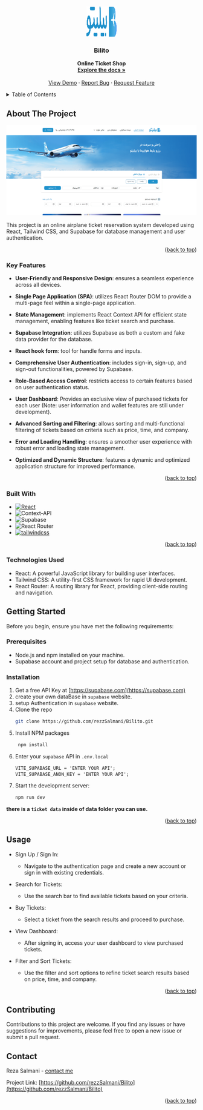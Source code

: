 <a name="readme-top"></a>

<!--
[![Contributors][contributors-shield]][contributors-url]
[![Forks][forks-shield]][forks-url]
[![Stargazers][stars-shield]][stars-url]
[![Issues][issues-shield]][issues-url]
[![MIT License][license-shield]][license-url]
[![LinkedIn][linkedin-shield]][linkedin-url]
-->

<!-- PROJECT LOGO -->
<br />
<div align="center">
  <a href="https://github.com/rezzSalmani/Bilito">
    <img src="https://github.com/rezzSalmani/Bilito/blob/master/public/images/mainLogo.svg" alt="Logo" width="80" height="80">
  </a>

<h3 align="center">Bilito</h3>

  <p align="center">
      <strong>Online Ticket Shop</strong>
<br />
<a href="https://github.com/rezzSalmani/Bilito"><strong>Explore the docs »</strong></a>
<br />
<br />
<a href="https://bilito.liara.run">View Demo</a>
·
<a href="https://github.com/rezzSalmani/Bilito/issues/new?labels=bug&template=bug-report---.md">Report Bug</a>
·
<a href="https://github.com/rezzSalmani/Bilito/issues/new?labels=enhancement&template=feature-request---.md">Request Feature</a>

  </p>
</div>

<!-- TABLE OF CONTENTS -->
<details>
  <summary>Table of Contents</summary>
  <ol>
    <li>
      <a href="#about-the-project">About The Project</a>
      <ul>
        <li><a href="#Key-Features">Key Features</a></li>
        <li><a href="#built-with">Built With</a></li>
      </ul>
    </li>
    <li>
      <a href="#getting-started">Getting Started</a>
      <ul>
        <li><a href="#prerequisites">Prerequisites</a></li>
        <li><a href="#installation">Installation</a></li>
      </ul>
    </li>
    <li><a href="#usage">Usage</a></li>
    <li><a href="#contact">Contact</a></li>
  </ol>
</details>

<!-- ABOUT THE PROJECT -->

## About The Project

[![Product Name Screen Shot](https://github.com/rezzSalmani/Bilito/blob/master/src/assets/screenShots/Bilito-min.png)](https://github.com/rezzSalmani/Bilito)

<p>This project is an online airplane ticket reservation system developed using React, Tailwind CSS, and Supabase for database management and user authentication.</p>

<p align="right">(<a href="#readme-top">back to top</a>)</p>

### Key Features

- **User-Friendly and Responsive Design**: ensures a seamless experience across all devices.
- **Single Page Application (SPA)**: utilizes React Router DOM to provide a multi-page feel within a single-page application.
- **State Management**: implements React Context API for efficient state management, enabling features like ticket search and purchase.
- **Supabase Integration**: utilizes Supabase as both a custom and fake data provider for the database.
- **React hook form**: tool for handle forms and inputs.
- **Comprehensive User Authentication**: includes sign-in, sign-up, and sign-out functionalities, powered by Supabase.
- **Role-Based Access Control**: restricts access to certain features based on user authentication status.
- **User Dashboard**: Provides an exclusive view of purchased tickets for each user (Note: user information and wallet features are still under development).
- **Advanced Sorting and Filtering**: allows sorting and multi-functional filtering of tickets based on criteria such as price, time, and company.
- **Error and Loading Handling**: ensures a smoother user experience with robust error and loading state management.
- **Optimized and Dynamic Structure**: features a dynamic and optimized application structure for improved performance.


  <p align="right">(<a href="#readme-top">back to top</a>)</p>

### Built With

- [![React][React.js]][React-url]
- ![Context-API](https://img.shields.io/badge/Context--Api-000000?style=for-the-badge&logo=react)
- ![Supabase](https://img.shields.io/badge/Supabase-181818?style=for-the-badge&logo=supabase&logoColor=white)
- ![React Router](https://img.shields.io/badge/React_Router-CA4245?style=for-the-badge&logo=react-router&logoColor=white)
- [![tailwindcss](https://img.shields.io/badge/Tailwind_CSS-38B2AC?style=for-the-badge&logo=tailwind-css&logoColor=white)](https://tailwindcss.com/)

<p align="right">(<a href="#readme-top">back to top</a>)</p>

### Technologies Used

- React: A powerful JavaScript library for building user interfaces.
- Tailwind CSS: A utility-first CSS framework for rapid UI development.
- React Router: A routing library for React, providing client-side routing and navigation.

<!-- GETTING STARTED -->

## Getting Started

Before you begin, ensure you have met the following requirements:

### Prerequisites

- Node.js and npm installed on your machine.
- Supabase account and project setup for database and authentication.

### Installation

1. Get a free API Key at [https://supabase.com](https://supabase.com)
2. create your own dataBase in `supabase` website.
3. setup Authentication in `supabase` website.
4. Clone the repo
   ```sh
   git clone https://github.com/rezzSalmani/Bilito.git
   ```
5. Install NPM packages
   ```sh
    npm install
   ```
6. Enter your `supabase` API in `.env.local`
   ```.env
   VITE_SUPABASE_URL = 'ENTER YOUR API';
   VITE_SUPABASE_ANON_KEY = 'ENTER YOUR API';
   ```
7. Start the development server:
   ```sh
   npm run dev
   ```

 <strong>there is a `ticket data` inside of data folder you can use.</strong>
<p align="right">(<a href="#readme-top">back to top</a>)</p>

<!-- USAGE EXAMPLES -->

## Usage

- Sign Up / Sign In:
  - Navigate to the authentication page and create a new account or sign in with existing credentials.
  
- Search for Tickets:
  - Use the search bar to find available tickets based on your criteria.
  
- Buy Tickets:
  - Select a ticket from the search results and proceed to purchase.

- View Dashboard:
  - After signing in, access your user dashboard to view purchased tickets.

- Filter and Sort Tickets:
  - Use the filter and sort options to refine ticket search results based on price, time, and company.

<p align="right">(<a href="#readme-top">back to top</a>)</p>

## Contributing

Contributions to this project are welcome. If you find any issues or have suggestions for improvements, please feel free to open a new issue or submit a pull request.

<!-- CONTACT -->

## Contact

Reza Salmani - [contact me](rezasalmani.dev@gmail.com)

Project Link: [https://github.com/rezzSalmani/Bilito](https://github.com/rezzSalmani/Bilito)

<p align="right">(<a href="#readme-top">back to top</a>)</p>

<!-- MARKDOWN LINKS & IMAGES -->
<!-- https://www.markdownguide.org/basic-syntax/#reference-style-links -->

[contributors-shield]: https://img.shields.io/github/contributors/github_username/repo_name.svg?style=for-the-badge
[contributors-url]: https://github.com/rezzSalmani/Bilito/graphs/contributors
[forks-shield]: https://img.shields.io/github/forks/github_username/repo_name.svg?style=for-the-badge
[forks-url]: https://github.com/rezzSalmani/Bilito/network/members
[stars-shield]: https://img.shields.io/github/stars/github_username/repo_name.svg?style=for-the-badge
[stars-url]: https://github.com/rezzSalmani/Bilito/stargazers
[issues-shield]: https://img.shields.io/github/issues/github_username/repo_name.svg?style=for-the-badge
[issues-url]: https://github.com/rezzSalmani/Bilito/issues
[license-shield]: https://img.shields.io/github/license/github_username/repo_name.svg?style=for-the-badge
[license-url]: https://github.com/rezzSalmani/Bilito/blob/master/LICENSE.txt
[linkedin-shield]: https://img.shields.io/badge/-LinkedIn-black.svg?style=for-the-badge&logo=linkedin&colorB=555
[linkedin-url]: https://linkedin.com/in/linkedin_username
[product-screenshot]: images/screenshot.png
[Next.js]: https://img.shields.io/badge/next.js-000000?style=for-the-badge&logo=nextdotjs&logoColor=white
[Next-url]: https://nextjs.org/
[React.js]: https://img.shields.io/badge/React-20232A?style=for-the-badge&logo=react&logoColor=61DAFB
[React-url]: https://reactjs.org/
